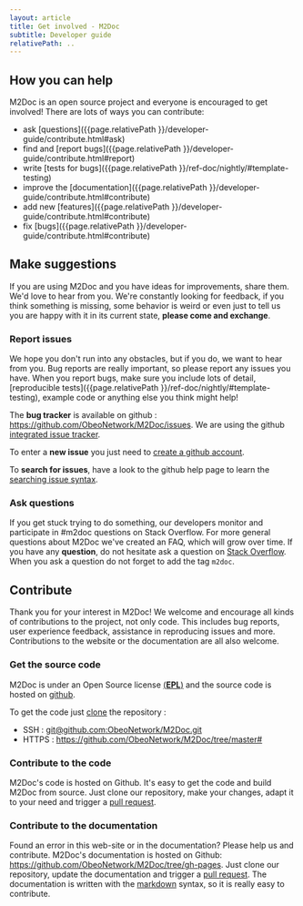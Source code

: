 ```yaml
---
layout: article
title: Get involved - M2Doc
subtitle: Developer guide
relativePath: ..
---
```


How you can help
----------------

M2Doc is an open source project and everyone is encouraged to get involved! There are lots of ways you can contribute:

-   ask [questions]({{page.relativePath }}/developer-guide/contribute.html#ask) 
-   find and [report bugs]({{page.relativePath }}/developer-guide/contribute.html#report) 
-   write [tests for bugs]({{page.relativePath }}/ref-doc/nightly/#template-testing)
-   improve the [documentation]({{page.relativePath }}/developer-guide/contribute.html#contribute) 
-   add new [features]({{page.relativePath }}/developer-guide/contribute.html#contribute) 
-   fix [bugs]({{page.relativePath }}/developer-guide/contribute.html#contribute)


Make suggestions
------------------

<a name="report"></a>

If you are using M2Doc and you have ideas for improvements, share them. We'd love to hear from you. We're constantly looking for feedback, if you think something is missing, some behavior is weird or even just to tell us you are happy with it in its current state, **please come and exchange**.

### Report issues

We hope you don't run into any obstacles, but if you do, we want to hear from you.
Bug reports are really important, so please report any issues you have. When you report bugs, make sure you include lots of detail, [reproducible tests]({{page.relativePath }}/ref-doc/nightly/#template-testing), example code or anything else you think might help!

The **bug tracker** is available on github : <https://github.com/ObeoNetwork/M2Doc/issues>.
We are using the github [integrated issue tracker](https://guides.github.com/features/issues/).

To enter a **new issue** you just need to [create a github account](https://help.github.com/articles/signing-up-for-a-new-github-account).

<a name="ask"></a>

To **search for issues**, have a look to the github help page to learn the [searching issue syntax](https://help.github.com/articles/searching-issues).


### Ask questions

If you get stuck trying to do something, our developers monitor and participate in #m2doc questions on Stack Overflow. For more general questions about M2Doc we've created an FAQ, which will grow over time.
If you have any **question**, do not hesitate ask a question on [Stack Overflow](http://stackoverflow.com/questions/ask?tags=m2doc). When you ask a question do not forget to add the tag <code>m2doc</code>.

<a name="contribute"></a>

Contribute
----------

Thank you for your interest in M2Doc!
We welcome and encourage all kinds of contributions to the project, not only code. This includes bug reports, user experience feedback, assistance in reproducing issues and more. Contributions to the website or the documentation are all also welcome.

### Get the source code

M2Doc is under an
Open Source license [(**EPL**)](https://en.wikipedia.org/wiki/Eclipse_Public_License) and the source code is hosted on [github](https://github.com/ObeoNetwork/M2Doc).

To get the code just [clone](https://help.github.com/articles/which-remote-url-should-i-use) the repository :

-   SSH : [git@github.com:ObeoNetwork/M2Doc.git](git@github.com:ObeoNetwork/M2Doc.git)
-   HTTPS : <https://github.com/ObeoNetwork/M2Doc/tree/master#>

### Contribute to the code

M2Doc's code is hosted on Github. It's easy to get the code and build M2Doc from source. Just clone our repository, make your changes, adapt it to your need and trigger a [pull request](https://help.github.com/articles/using-pull-requests).

### Contribute to the documentation

Found an error in this web-site or in the documentation? Please help us and contribute.
M2Doc's documentation is hosted on Github: <https://github.com/ObeoNetwork/M2Doc/tree/gh-pages>. Just clone our repository, update the documentation and trigger a [pull request](https://help.github.com/articles/using-pull-requests). The documentation is written with the [markdown](http://en.wikipedia.org/wiki/Markdown) syntax, so it is really easy to contribute.


